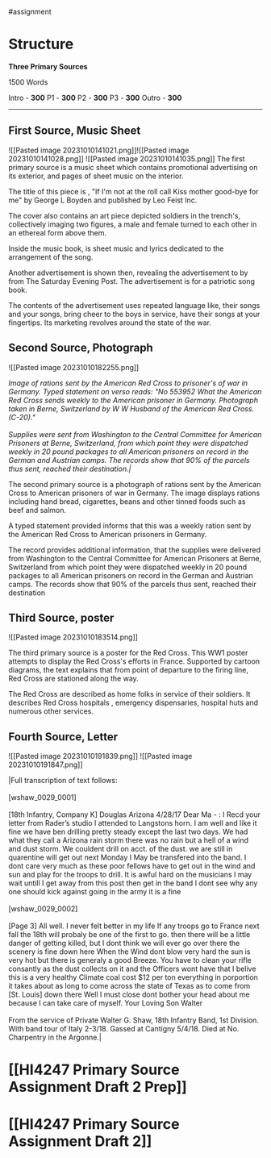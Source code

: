 #assignment 
# Structure

**Three Primary Sources**

1500 Words

Intro - **300**
P1 - **300**
P2 - **300**
P3 - **300**
Outro - **300**

--------

## First Source, Music Sheet
![[Pasted image 20231010141021.png]]![[Pasted image 20231010141028.png]] ![[Pasted image 20231010141035.png]]
The first primary source is a music sheet which contains promotional advertising on its exterior, and pages of sheet music on the interior. 

The title of this piece is , "If I'm not at the roll call Kiss mother good-bye for me" by George L Boyden and published by Leo Feist Inc. 

The cover also contains an art piece depicted soldiers in the trench's, collectively imaging two figures, a male and female turned to each other in an ethereal form above them.

Inside the music book, is sheet music and lyrics dedicated to the arrangement of the song.

Another advertisement is shown then, revealing the advertisement to by from The Saturday Evening Post. The advertisement is for a patriotic song book.

The contents of the advertisement uses repeated language like, their songs and your songs, bring cheer to the boys in service, have their songs at your fingertips. Its marketing revolves around the state of the war.

## Second Source, Photograph

![[Pasted image 20231010182255.png]]

*Image of rations sent by the American Red Cross to prisoner's of war in Germany. Typed statement on verso reads: "No 553952 What the American Red Cross sends weekly to the American prisoner in Germany. Photograph taken in Berne, Switzerland by W W Husband of the American Red Cross. (C-20)."  <br>  <br>Supplies were sent from Washington to the Central Committee for American Prisoners at Berne, Switzerland, from which point they were dispatched weekly in 20 pound packages to all American prisoners on record in the German and Austrian camps. The records show that 90% of the parcels thus sent, reached their destination.|*

The second primary source is a photograph of rations sent by the American Cross to American prisoners of war in Germany. The image displays rations including hand bread, cigarettes, beans and other tinned foods such as beef and salmon. 

A typed statement provided informs that this was a weekly ration sent by the American Red Cross to American prisoners in Germany. 

The record provides additional information, that the supplies were delivered from Washington to the Central Committee for American Prisoners at Berne, Switzerland from which point they were dispatched weekly in 20 pound packages to all American prisoners on record in the German and Austrian camps. The records show that 90% of the parcels thus sent, reached their destination

## Third Source, poster

![[Pasted image 20231010183514.png]]

The third primary source is a poster for the Red Cross. This WW1 poster attempts to display the Red Cross's efforts in France. Supported by cartoon diagrams, the text explains that from point of departure to the firing line, Red Cross are stationed along the way. 

The Red Cross are described as home folks in service of their soldiers. It describes Red Cross hospitals , emergency dispensaries, hospital huts and numerous other services. 

## Fourth Source, Letter
![[Pasted image 20231010191839.png]]
![[Pasted image 20231010191847.png]]


|Full transcription of text follows:  <br>  <br>[wshaw_0029_0001]  <br>  <br>[18th Infantry, Company K] Douglas Arizona 4/28/17 Dear Ma - : I Recd your letter from Rader’s studio I attended to Langstons horn. I am well and like it fine we have ben drilling pretty steady except the last two days. We had what they call a Arizona rain storm there was no rain but a hell of a wind and dust storm. We couldent drill on acct. of the dust. we are still in quarentine will get out next Monday I May be transfered into the band. I dont care very much as these poor fellows have to get out in the wind and sun and play for the troops to drill. It is awful hard on the musicians I may wait untill I get away from this post then get in the band I dont see why any one should kick against going in the army it is a fine  <br>  <br>[wshaw_0029_0002]  <br>  <br>[Page 3] All well. I never felt better in my life If any troops go to France next fall the 18th will probaly be one of the first to go. then there will be a little danger of getting killed, but I dont think we will ever go over there the scenery is fine down here When the Wind dont blow very hard the sun is very hot but there is generaly a good Breeze. You have to clean your rifle consantly as the dust collects on it and the Officers wont have that I belive this is a very healthy Climate coal cost $12 per ton everything in porportion it takes about as long to come across the state of Texas as to come from [St. Louis] down there Well I must close dont bother your head about me because I can take care of myself. Your Loving Son Walter  <br>  <br>From the service of Private Walter G. Shaw, 18th Infantry Band, 1st Division. With band tour of Italy 2-3/18. Gassed at Cantigny 5/4/18. Died at No. Charpentry in the Argonne.|

# [[HI4247 Primary Source Assignment Draft 2 Prep]] 

# [[HI4247 Primary Source Assignment Draft 2]] 